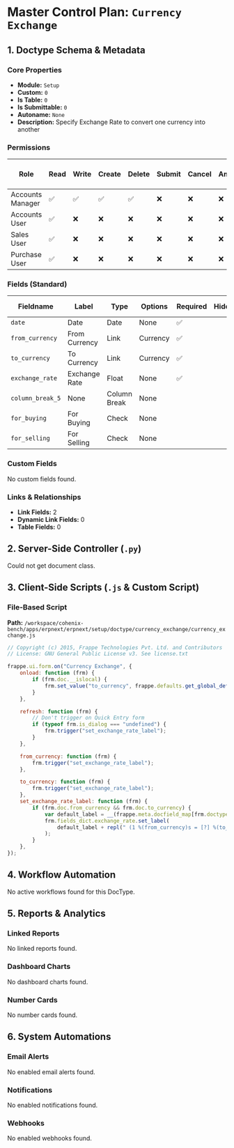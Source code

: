 # Master Control Plan: `Currency Exchange`

## 1. Doctype Schema & Metadata

### Core Properties
- **Module:** `Setup`
- **Custom:** `0`
- **Is Table:** `0`
- **Is Submittable:** `0`
- **Autoname:** `None`
- **Description:** Specify Exchange Rate to convert one currency into another

### Permissions
| Role | Read | Write | Create | Delete | Submit | Cancel | Amend | Report | Import | Export | Print | Email | Share | Set User Perms |
|---|---|---|---|---|---|---|---|---|---|---|---|---|---|---|
| Accounts Manager | ✅ | ✅ | ✅ | ✅ | ❌ | ❌ | ❌ | ✅ | ❌ | ❌ | ✅ | ✅ | ✅ | ❌ |
| Accounts User | ✅ | ❌ | ❌ | ❌ | ❌ | ❌ | ❌ | ✅ | ❌ | ❌ | ✅ | ✅ | ❌ | ❌ |
| Sales User | ✅ | ❌ | ❌ | ❌ | ❌ | ❌ | ❌ | ✅ | ❌ | ❌ | ✅ | ✅ | ❌ | ❌ |
| Purchase User | ✅ | ❌ | ❌ | ❌ | ❌ | ❌ | ❌ | ✅ | ❌ | ❌ | ✅ | ✅ | ❌ | ❌ |


### Fields (Standard)
| Fieldname | Label | Type | Options | Required | Hidden | Read Only | Default | Description |
|---|---|---|---|---|---|---|---|---|
| `date` | Date | Date | None | ✅ |  |  | None | None |
| `from_currency` | From Currency | Link | Currency | ✅ |  |  | None | None |
| `to_currency` | To Currency | Link | Currency | ✅ |  |  | None | None |
| `exchange_rate` | Exchange Rate | Float | None | ✅ |  |  | None | None |
| `column_break_5` | None | Column Break | None |  |  |  | None | None |
| `for_buying` | For Buying | Check | None |  |  |  | 1 | None |
| `for_selling` | For Selling | Check | None |  |  |  | 1 | None |


### Custom Fields
No custom fields found.


### Links & Relationships
- **Link Fields:** 2
- **Dynamic Link Fields:** 0
- **Table Fields:** 0

## 2. Server-Side Controller (`.py`)
Could not get document class.


## 3. Client-Side Scripts (`.js` & Custom Script)
### File-Based Script
**Path:** `/workspace/cohenix-bench/apps/erpnext/erpnext/setup/doctype/currency_exchange/currency_exchange.js`
```javascript
// Copyright (c) 2015, Frappe Technologies Pvt. Ltd. and Contributors
// License: GNU General Public License v3. See license.txt

frappe.ui.form.on("Currency Exchange", {
	onload: function (frm) {
		if (frm.doc.__islocal) {
			frm.set_value("to_currency", frappe.defaults.get_global_default("currency"));
		}
	},

	refresh: function (frm) {
		// Don't trigger on Quick Entry form
		if (typeof frm.is_dialog === "undefined") {
			frm.trigger("set_exchange_rate_label");
		}
	},

	from_currency: function (frm) {
		frm.trigger("set_exchange_rate_label");
	},

	to_currency: function (frm) {
		frm.trigger("set_exchange_rate_label");
	},
	set_exchange_rate_label: function (frm) {
		if (frm.doc.from_currency && frm.doc.to_currency) {
			var default_label = __(frappe.meta.docfield_map[frm.doctype]["exchange_rate"].label);
			frm.fields_dict.exchange_rate.set_label(
				default_label + repl(" (1 %(from_currency)s = [?] %(to_currency)s)", frm.doc)
			);
		}
	},
});

```




## 4. Workflow Automation
No active workflows found for this DocType.


## 5. Reports & Analytics
### Linked Reports
No linked reports found.


### Dashboard Charts
No dashboard charts found.


### Number Cards
No number cards found.


## 6. System Automations
### Email Alerts
No enabled email alerts found.


### Notifications
No enabled notifications found.


### Webhooks
No enabled webhooks found.
